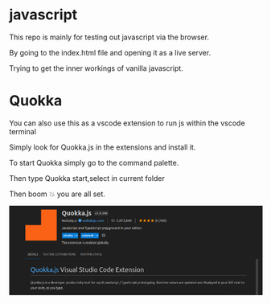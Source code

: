 # javascript
This repo is mainly for testing out javascript via the browser.

By going to the index.html file and opening it as a live server.

Trying to get the inner workings of vanilla javascript.




# Quokka
You can also use this as a vscode extension to run js within the vscode terminal

Simply look for Quokka.js in the extensions and install it.

To start Quokka simply go to the command palette.

Then type Quokka start,select in current folder

Then boom 💥 you are all set.

![Alt text](quokka.png)


